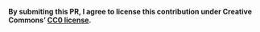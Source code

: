 <!--

  Thank you for opening a pull request.  I accept contributions to mac-app-util
  which are released in the “public domain.”

  This is *NOT A CLA*: you remain the author and copyright holder of this piece
  of code.  You just agree to grant everyone the rights to use it under the CC0
  license.

-->

**By submiting this PR, I agree to license this contribution under Creative Commons’ [CC0 license](https://creativecommons.org/public-domain/cc0/).**
